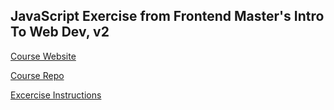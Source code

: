 ## JavaScript Exercise from Frontend Master's Intro To Web Dev, v2

[Course Website](https://btholt.github.io/intro-to-web-dev-v2/)

[Course Repo](https://github.com/btholt/intro-to-web-dev-v2)

[Excercise Instructions](https://btholt.github.io/intro-to-web-dev-v2/js-project)
